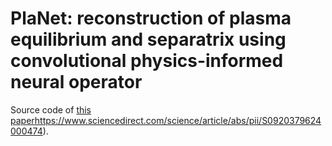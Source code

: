 # PlaNet: reconstruction of plasma equilibrium and separatrix using convolutional physics-informed neural operator
Source code of [this paper](https://www.sciencedirect.com/science/article/abs/pii/S0920379624000474)https://www.sciencedirect.com/science/article/abs/pii/S0920379624000474).
